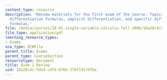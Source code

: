 ```yaml
---
content_type: resource
description: 'Review materials for the first exam of the course. Topics include: general
  differentiation formulas, implicit differentiation, and specific differentiation
  formulas.'
file: /media/courses/18-01-single-variable-calculus-fall-2006/18a28c4c5da3c4fd876e376f1917d7ba_unit1_review.pdf
file_type: application/pdf
learning_resource_types:
- Exams
ocw_type: OCWFile
parent_title: Exams
parent_type: CourseSection
resourcetype: Document
title: Exam 1 Review
uid: 18a28c4c-5da3-c4fd-876e-376f1917d7ba
---
```

